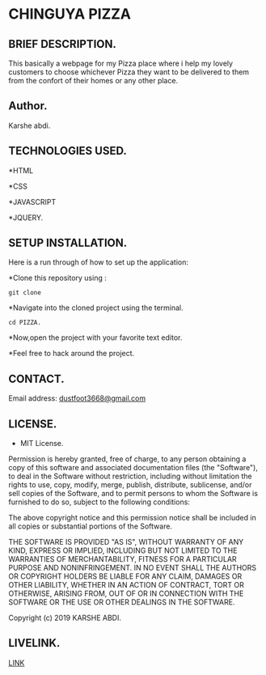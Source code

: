 # CHINGUYA PIZZA

## BRIEF DESCRIPTION.

This basically a webpage for my Pizza place where i help my lovely customers to choose whichever Pizza they want to be delivered to them from the confort of their homes or any other place.

## Author.

Karshe abdi.

## TECHNOLOGIES USED.

\*HTML

\*CSS

\*JAVASCRIPT

\*JQUERY.

## SETUP INSTALLATION.

Here is a run through of how to set up the application:

\*Clone this repository using :

    git clone

\*Navigate into the cloned project using the terminal.

    cd PIZZA.

\*Now,open the project with your favorite text editor.

\*Feel free to hack around the project.

## CONTACT.

Email address: dustfoot3668@gmail.com

## LICENSE.

- MIT License.

Permission is hereby granted, free of charge, to any person obtaining a copy of this software and associated documentation files (the "Software"), to deal in the Software without restriction, including without limitation the rights to use, copy, modify, merge, publish, distribute, sublicense, and/or sell copies of the Software, and to permit persons to whom the Software is furnished to do so, subject to the following conditions:

The above copyright notice and this permission notice shall be included in all copies or substantial portions of the Software.

THE SOFTWARE IS PROVIDED "AS IS", WITHOUT WARRANTY OF ANY KIND, EXPRESS OR IMPLIED, INCLUDING BUT NOT LIMITED TO THE WARRANTIES OF MERCHANTABILITY, FITNESS FOR A PARTICULAR PURPOSE AND NONINFRINGEMENT. IN NO EVENT SHALL THE AUTHORS OR COPYRIGHT HOLDERS BE LIABLE FOR ANY CLAIM, DAMAGES OR OTHER LIABILITY, WHETHER IN AN ACTION OF CONTRACT, TORT OR OTHERWISE, ARISING FROM, OUT OF OR IN CONNECTION WITH THE SOFTWARE OR THE USE OR OTHER DEALINGS IN THE SOFTWARE.

Copyright (c) 2019 KARSHE ABDI.

## LIVELINK.

[LINK](https://dustfoot.github.io/chinguya-pizza/)
